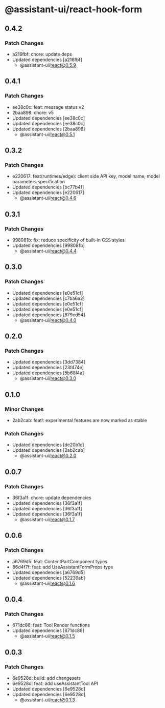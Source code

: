 # @assistant-ui/react-hook-form

## 0.4.2

### Patch Changes

- a216fbf: chore: update deps
- Updated dependencies [a216fbf]
  - @assistant-ui/react@0.5.9

## 0.4.1

### Patch Changes

- ee38c0c: feat: message status v2
- 2baa898: chore: v5
- Updated dependencies [ee38c0c]
- Updated dependencies [ee38c0c]
- Updated dependencies [2baa898]
  - @assistant-ui/react@0.5.1

## 0.3.2

### Patch Changes

- e220617: feat(runtimes/edge): client side API key, model name, model parameters specification
- Updated dependencies [bc77b4f]
- Updated dependencies [e220617]
  - @assistant-ui/react@0.4.6

## 0.3.1

### Patch Changes

- 998081b: fix: reduce specificity of built-in CSS styles
- Updated dependencies [998081b]
  - @assistant-ui/react@0.4.4

## 0.3.0

### Patch Changes

- Updated dependencies [e0e51cf]
- Updated dependencies [c7ba6a2]
- Updated dependencies [e0e51cf]
- Updated dependencies [e0e51cf]
- Updated dependencies [679cd54]
  - @assistant-ui/react@0.4.0

## 0.2.0

### Patch Changes

- Updated dependencies [3dd7384]
- Updated dependencies [23f474e]
- Updated dependencies [5b68f4a]
  - @assistant-ui/react@0.3.0

## 0.1.0

### Minor Changes

- 2ab2cab: feat!: experimental features are now marked as stable

### Patch Changes

- Updated dependencies [de20b1c]
- Updated dependencies [2ab2cab]
  - @assistant-ui/react@0.2.0

## 0.0.7

### Patch Changes

- 36f3a1f: chore: update dependencies
- Updated dependencies [36f3a1f]
- Updated dependencies [36f3a1f]
- Updated dependencies [36f3a1f]
  - @assistant-ui/react@0.1.7

## 0.0.6

### Patch Changes

- a6769d5: feat: ContentPartComponent types
- 86d4f7f: feat: add UseAssistantFormProps type
- Updated dependencies [a6769d5]
- Updated dependencies [52236ab]
  - @assistant-ui/react@0.1.6

## 0.0.4

### Patch Changes

- 671dc86: feat: Tool Render functions
- Updated dependencies [671dc86]
  - @assistant-ui/react@0.1.5

## 0.0.3

### Patch Changes

- 6e9528d: build: add changesets
- 6e9528d: feat: add useAssistantTool API
- Updated dependencies [6e9528d]
- Updated dependencies [6e9528d]
  - @assistant-ui/react@0.1.3
